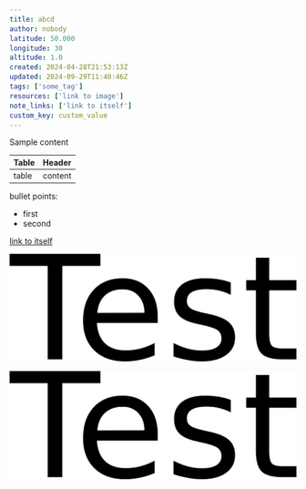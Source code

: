 ```yaml
---
title: abcd
author: nobody
latitude: 50.000
longitude: 30
altitude: 1.0
created: 2024-04-28T21:53:13Z
updated: 2024-09-29T11:40:46Z
tags: ['some_tag']
resources: ['link to image']
note_links: ['link to itself']
custom_key: custom_value
---
```


Sample content  

| Table | Header |
| --- | --- |
| table | content |

bullet points:  

- first
- second

[link to itself](./abcd.md)

![link to image](./test.png)

![test.png](./test.png)